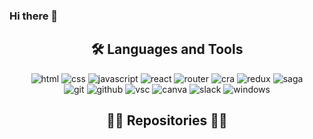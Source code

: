 ### Hi there 👋
<h2 align="center">🛠 Languages and Tools </h2>
<div align="center">
<img src="https://img.shields.io/badge/-HTML-0F4C81?logo=HTML5&logoColor=white&style=flat-square" alt="html"> 
<img src="https://img.shields.io/badge/-CSS-0F4C81?logo=CSS3&logoColor=white&style=flat-square" alt="css"> 
<img src="https://img.shields.io/badge/-JavaScript-0F4C81?logo=JavaScript&logoColor=white&style=flat-square" alt="javascript"> 
<img src="https://img.shields.io/badge/-React-0F4C81?logo=React&logoColor=white&style=flat-square" alt="react"> 
<img src="https://img.shields.io/badge/-React%20Router-0F4C81?logo=React-Router&logoColor=white&style=flat-square" alt="router"> 
<img src="https://img.shields.io/badge/-Create%20React%20App-0F4C81?logo=Create-React-App&logoColor=white&style=flat-square" alt="cra"> 
<img src="https://img.shields.io/badge/-Redux-0F4C81?logo=Redux&logoColor=white&style=flat-square" alt="redux"> 
<img src="https://img.shields.io/badge/-Redux%20Saga-0F4C81?logo=Redux-Saga&logoColor=white&style=flat-square" alt="saga"> 
  </div>
  <div align="center">
<img src="https://img.shields.io/badge/-Git-0F4C81?logo=Git&logoColor=white&style=flat-square" alt="git"> 
<img src="https://img.shields.io/badge/-GitHub-0F4C81?logo=GitHub&logoColor=white&style=flat-square" alt="github"> 
<img src="https://img.shields.io/badge/-Visual%20Studio%20Code-0F4C81?logo=Visual-Studio-Code&logoColor=white&style=flat-square" alt="vsc"> 
<img src="https://img.shields.io/badge/-Canva-0F4C81?logo=Canva&logoColor=white&style=flat-square" alt="canva"> 
<img src="https://img.shields.io/badge/-Slack-0F4C81?logo=Slack&logoColor=white&style=flat-square" alt="slack"> 
<img src="https://img.shields.io/badge/-Windows-0F4C81?logo=Windows&logoColor=white&style=flat-square" alt="windows">
</div>

<h2 align="center">👨‍💻 Repositories 👨‍💻</h2>

<!--
**kepkaklaudia/kepkaklaudia** is a ✨ _special_ ✨ repository because its `README.md` (this file) appears on your GitHub profile.

Here are some ideas to get you started:

- 🔭 I’m currently working on ...
- 🌱 I’m currently learning ...
- 👯 I’m looking to collaborate on ...
- 🤔 I’m looking for help with ...
- 💬 Ask me about ...
- 📫 How to reach me: ...
- 😄 Pronouns: ...
- ⚡ Fun fact: ...
-->
